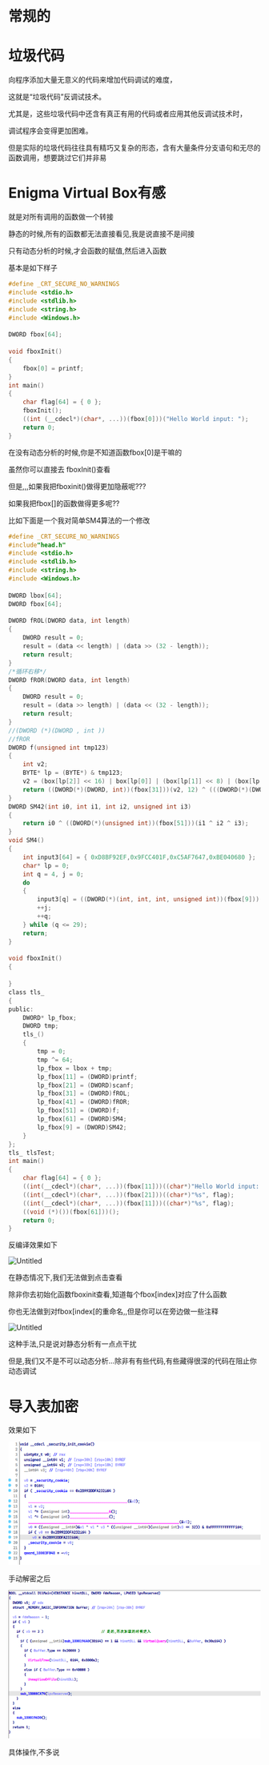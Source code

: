 # 常规的

# 垃圾代码

向程序添加大量无意义的代码来增加代码调试的难度，

这就是“垃圾代码”反调试技术。

尤其是，这些垃圾代码中还含有真正有用的代码或者应用其他反调试技术时，

调试程序会变得更加困难。

但是实际的垃圾代码往往具有精巧又复杂的形态，含有大量条件分支语句和无尽的函数调用，想要跳过它们并非易

# Enigma Virtual Box有感

就是对所有调用的函数做一个转接

静态的时候,所有的函数都无法直接看见,我是说直接不是间接

只有动态分析的时候,才会函数的赋值,然后进入函数

基本是如下样子

```c
#define _CRT_SECURE_NO_WARNINGS
#include <stdio.h>
#include <stdlib.h>
#include <string.h>
#include <Windows.h>

DWORD fbox[64];

void fboxInit()
{
    fbox[0] = printf;
}
int main()
{
    char flag[64] = { 0 };
    fboxInit();
    ((int (__cdecl*)(char*, ...))(fbox[0]))("Hello World input: ");
    return 0;
}

```

在没有动态分析的时候,你是不知道函数fbox[0]是干嘛的

虽然你可以直接去 fboxInit()查看

但是,,,如果我把fboxinit()做得更加隐蔽呢???

如果我把fbox[]的函数做得更多呢??

比如下面是一个我对简单SM4算法的一个修改

```c
#define _CRT_SECURE_NO_WARNINGS
#include"head.h"
#include <stdio.h>
#include <stdlib.h>
#include <string.h>
#include <Windows.h>

DWORD lbox[64];
DWORD fbox[64];

DWORD fROL(DWORD data, int length)
{
    DWORD result = 0;
    result = (data << length) | (data >> (32 - length));
    return result;
}
/*循环右移*/
DWORD fROR(DWORD data, int length)
{
    DWORD result = 0;
    result = (data >> length) | (data << (32 - length));
    return result;
}
//(DWORD (*)(DWORD , int ))
//fROR
DWORD f(unsigned int tmp123)
{
    int v2;
    BYTE* lp = (BYTE*) & tmp123;
    v2 = (box[lp[2]] << 16) | box[lp[0]] | (box[lp[1]] << 8) | (box[lp[3]] << 24);
    return ((DWORD(*)(DWORD, int))(fbox[31]))(v2, 12) ^ (((DWORD(*)(DWORD, int))(fbox[31]))(v2, 8) ^ ((DWORD(*)(DWORD, int))(fbox[41]))(v2, 2)) ^ ((DWORD(*)(DWORD, int))(fbox[41]))(v2, 6);
}
DWORD SM42(int i0, int i1, int i2, unsigned int i3)
{
    return i0 ^ ((DWORD(*)(unsigned int))(fbox[51]))(i1 ^ i2 ^ i3);
}
void SM4()
{
    int input3[64] = { 0xD8BF92EF,0x9FCC401F,0xC5AF7647,0xBE040680 };
    char* lp = 0;
    int q = 4, j = 0;
    do
    {
        input3[q] = ((DWORD(*)(int, int, int, unsigned int))(fbox[9]))(input3[j], input3[j + 1], input3[j + 2], input3[j + 3]);
        ++j;
        ++q;
    } while (q <= 29);
    return;
}

void fboxInit()
{

}
class tls_
{
public:
    DWORD* lp_fbox;
    DWORD tmp;
    tls_()
    {
        tmp = 0;
        tmp ^= 64;
        lp_fbox = lbox + tmp;
        lp_fbox[11] = (DWORD)printf;
        lp_fbox[21] = (DWORD)scanf;
        lp_fbox[31] = (DWORD)fROL;
        lp_fbox[41] = (DWORD)fROR;
        lp_fbox[51] = (DWORD)f;
        lp_fbox[61] = (DWORD)SM4;
        lp_fbox[9] = (DWORD)SM42;
    }
};
tls_ tlsTest;
int main()
{
    char flag[64] = { 0 };
    ((int(__cdecl*)(char*, ...))(fbox[11]))((char*)"Hello World input: ");
    ((int(__cdecl*)(char*, ...))(fbox[21]))((char*)"%s", flag);
    ((int(__cdecl*)(char*, ...))(fbox[11]))((char*)"%s", flag);
    ((void (*)())(fbox[61]))();
    return 0;
}

```

反编译效果如下

![Untitled](%E5%B8%B8%E8%A7%84%E7%9A%84%208c62904db5f44f598216beb051444733/Untitled.png)

在静态情况下,我们无法做到点击查看

除非你去初始化函数fboxinit查看,知道每个fbox[index]对应了什么函数

你也无法做到对fbox[index[的重命名,,但是你可以在旁边做一些注释

![Untitled](%E5%B8%B8%E8%A7%84%E7%9A%84%208c62904db5f44f598216beb051444733/Untitled%201.png)

这种手法,只是说对静态分析有一点点干扰

但是,我们又不是不可以动态分析...除非有有些代码,有些藏得很深的代码在阻止你动态调试



# 导入表加密

效果如下

![image-20230721011326435](img/image-20230721011326435.png)

手动解密之后

![image-20230721011245218](img/image-20230721011245218.png)



具体操作,不多说

